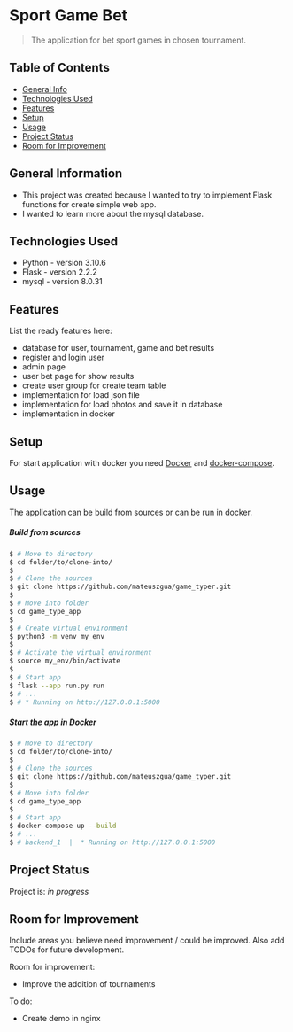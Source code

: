 # Sport Game Bet
> The application for bet sport games in chosen tournament.

## Table of Contents
* [General Info](#general-information)
* [Technologies Used](#technologies-used)
* [Features](#features)
* [Setup](#setup)
* [Usage](#usage)
* [Project Status](#project-status)
* [Room for Improvement](#room-for-improvement)


## General Information
- This project was created because I wanted to try to implement Flask functions for create simple web app.
- I wanted to learn more about the mysql database. 


## Technologies Used
- Python - version 3.10.6
- Flask - version 2.2.2
- mysql - version 8.0.31


## Features
List the ready features here:
- database for user, tournament, game and bet results
- register and login user
- admin page 
- user bet page for show results
- create user group for create team table
- implementation for load json file
- implementation for load photos and save it in database
- implementation in docker


## Setup
For start application with docker you need [Docker](https://docs.docker.com/get-docker/) and [docker-compose](https://docs.docker.com/compose/install/).


## Usage
The application can be build from sources or can be run in docker.


##### Build from sources
```bash
$ # Move to directory
$ cd folder/to/clone-into/
$
$ # Clone the sources
$ git clone https://github.com/mateuszgua/game_typer.git
$
$ # Move into folder
$ cd game_type_app
$
$ # Create virtual environment
$ python3 -m venv my_env
$
$ # Activate the virtual environment
$ source my_env/bin/activate
$
$ # Start app
$ flask --app run.py run
$ # ...
$ # * Running on http://127.0.0.1:5000  
```

##### Start the app in Docker
```bash
$ # Move to directory
$ cd folder/to/clone-into/
$
$ # Clone the sources
$ git clone https://github.com/mateuszgua/game_typer.git
$
$ # Move into folder
$ cd game_type_app
$
$ # Start app
$ docker-compose up --build
$ # ...
$ # backend_1  |  * Running on http://127.0.0.1:5000
```


## Project Status
Project is: _in progress_ 


## Room for Improvement
Include areas you believe need improvement / could be improved. Also add TODOs for future development.

Room for improvement:
- Improve the addition of tournaments

To do:
- Create demo in nginx
